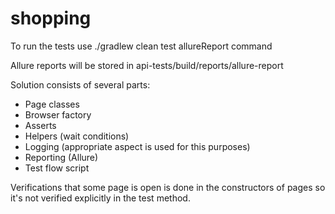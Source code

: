 # shopping

To run the tests use ./gradlew clean test allureReport command

Allure reports will be stored in api-tests/build/reports/allure-report

Solution consists of several parts:
- Page classes
- Browser factory
- Asserts
- Helpers (wait conditions)
- Logging (appropriate aspect is used for this purposes)
- Reporting (Allure)
- Test flow script

Verifications that some page is open is done in the constructors of pages so it's not verified explicitly in the test method.
